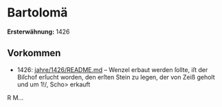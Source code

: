 # Bartolomä

**Ersterwähnung:** 1426

## Vorkommen
- 1426: [jahre/1426/README.md](../jahre/1426/README.md) – Wenzel erbaut werden
ſollte, iſt der Biſchof erſucht worden, den erſten Stein zu
legen, der von Zeiß geholt und um 1!/, Scho> erkauft


R M...
